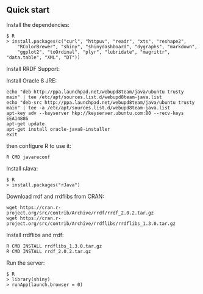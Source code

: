 ## Quick start

Install the dependencies:

```
$ R
> install.packages(c("curl", "httpuv", "readr", "xts", "reshape2",
    "RColorBrewer", "shiny", "shinydashboard", "dygraphs", "markdown",
    "ggplot2", "toOrdinal", "plyr", "lubridate", "magrittr", "data.table", "XML", "DT"))
```

Install RRDF Support:

Install Oracle 8 JRE:

```
echo "deb http://ppa.launchpad.net/webupd8team/java/ubuntu trusty main" | tee /etc/apt/sources.list.d/webupd8team-java.list
echo "deb-src http://ppa.launchpad.net/webupd8team/java/ubuntu trusty main" | tee -a /etc/apt/sources.list.d/webupd8team-java.list
apt-key adv --keyserver hkp://keyserver.ubuntu.com:80 --recv-keys EEA14886
apt-get update
apt-get install oracle-java8-installer
exit
```

then configure R to use it:
```
R CMD javareconf
```

Install rJava:
```
$ R
> install.packages("rJava")
```
Download rrdf and rrdflibs from CRAN:
```
wget https://cran.r-project.org/src/contrib/Archive/rrdf/rrdf_2.0.2.tar.gz
wget https://cran.r-project.org/src/contrib/Archive/rrdflibs/rrdflibs_1.3.0.tar.gz
```
Install rrdflibs and rrdf:
```
R CMD INSTALL rrdflibs_1.3.0.tar.gz
R CMD INSTALL rrdf_2.0.2.tar.gz
```

Run the server:

```
$ R
> library(shiny)
> runApp(launch.browser = 0)
```
